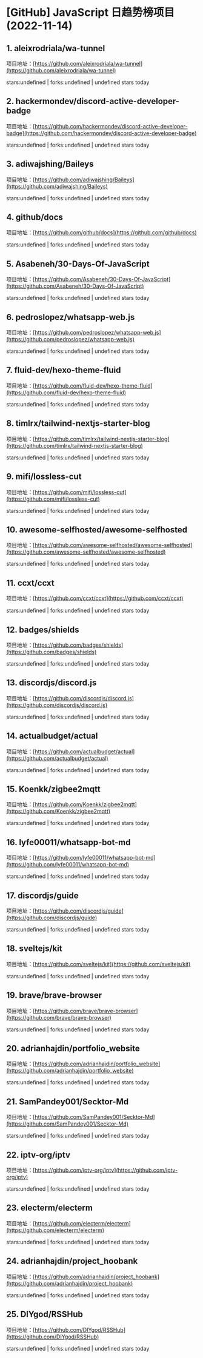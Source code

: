 # [GitHub] JavaScript 日趋势榜项目(2022-11-14)

## 1. aleixrodriala/wa-tunnel 

项目地址：[https://github.com/aleixrodriala/wa-tunnel](https://github.com/aleixrodriala/wa-tunnel)

stars:undefined | forks:undefined | undefined stars today 



## 2. hackermondev/discord-active-developer-badge 

项目地址：[https://github.com/hackermondev/discord-active-developer-badge](https://github.com/hackermondev/discord-active-developer-badge)

stars:undefined | forks:undefined | undefined stars today 



## 3. adiwajshing/Baileys 

项目地址：[https://github.com/adiwajshing/Baileys](https://github.com/adiwajshing/Baileys)

stars:undefined | forks:undefined | undefined stars today 



## 4. github/docs 

项目地址：[https://github.com/github/docs](https://github.com/github/docs)

stars:undefined | forks:undefined | undefined stars today 



## 5. Asabeneh/30-Days-Of-JavaScript 

项目地址：[https://github.com/Asabeneh/30-Days-Of-JavaScript](https://github.com/Asabeneh/30-Days-Of-JavaScript)

stars:undefined | forks:undefined | undefined stars today 



## 6. pedroslopez/whatsapp-web.js 

项目地址：[https://github.com/pedroslopez/whatsapp-web.js](https://github.com/pedroslopez/whatsapp-web.js)

stars:undefined | forks:undefined | undefined stars today 



## 7. fluid-dev/hexo-theme-fluid 

项目地址：[https://github.com/fluid-dev/hexo-theme-fluid](https://github.com/fluid-dev/hexo-theme-fluid)

stars:undefined | forks:undefined | undefined stars today 



## 8. timlrx/tailwind-nextjs-starter-blog 

项目地址：[https://github.com/timlrx/tailwind-nextjs-starter-blog](https://github.com/timlrx/tailwind-nextjs-starter-blog)

stars:undefined | forks:undefined | undefined stars today 



## 9. mifi/lossless-cut 

项目地址：[https://github.com/mifi/lossless-cut](https://github.com/mifi/lossless-cut)

stars:undefined | forks:undefined | undefined stars today 



## 10. awesome-selfhosted/awesome-selfhosted 

项目地址：[https://github.com/awesome-selfhosted/awesome-selfhosted](https://github.com/awesome-selfhosted/awesome-selfhosted)

stars:undefined | forks:undefined | undefined stars today 



## 11. ccxt/ccxt 

项目地址：[https://github.com/ccxt/ccxt](https://github.com/ccxt/ccxt)

stars:undefined | forks:undefined | undefined stars today 



## 12. badges/shields 

项目地址：[https://github.com/badges/shields](https://github.com/badges/shields)

stars:undefined | forks:undefined | undefined stars today 



## 13. discordjs/discord.js 

项目地址：[https://github.com/discordjs/discord.js](https://github.com/discordjs/discord.js)

stars:undefined | forks:undefined | undefined stars today 



## 14. actualbudget/actual 

项目地址：[https://github.com/actualbudget/actual](https://github.com/actualbudget/actual)

stars:undefined | forks:undefined | undefined stars today 



## 15. Koenkk/zigbee2mqtt 

项目地址：[https://github.com/Koenkk/zigbee2mqtt](https://github.com/Koenkk/zigbee2mqtt)

stars:undefined | forks:undefined | undefined stars today 



## 16. lyfe00011/whatsapp-bot-md 

项目地址：[https://github.com/lyfe00011/whatsapp-bot-md](https://github.com/lyfe00011/whatsapp-bot-md)

stars:undefined | forks:undefined | undefined stars today 



## 17. discordjs/guide 

项目地址：[https://github.com/discordjs/guide](https://github.com/discordjs/guide)

stars:undefined | forks:undefined | undefined stars today 



## 18. sveltejs/kit 

项目地址：[https://github.com/sveltejs/kit](https://github.com/sveltejs/kit)

stars:undefined | forks:undefined | undefined stars today 



## 19. brave/brave-browser 

项目地址：[https://github.com/brave/brave-browser](https://github.com/brave/brave-browser)

stars:undefined | forks:undefined | undefined stars today 



## 20. adrianhajdin/portfolio_website 

项目地址：[https://github.com/adrianhajdin/portfolio_website](https://github.com/adrianhajdin/portfolio_website)

stars:undefined | forks:undefined | undefined stars today 



## 21. SamPandey001/Secktor-Md 

项目地址：[https://github.com/SamPandey001/Secktor-Md](https://github.com/SamPandey001/Secktor-Md)

stars:undefined | forks:undefined | undefined stars today 



## 22. iptv-org/iptv 

项目地址：[https://github.com/iptv-org/iptv](https://github.com/iptv-org/iptv)

stars:undefined | forks:undefined | undefined stars today 



## 23. electerm/electerm 

项目地址：[https://github.com/electerm/electerm](https://github.com/electerm/electerm)

stars:undefined | forks:undefined | undefined stars today 



## 24. adrianhajdin/project_hoobank 

项目地址：[https://github.com/adrianhajdin/project_hoobank](https://github.com/adrianhajdin/project_hoobank)

stars:undefined | forks:undefined | undefined stars today 



## 25. DIYgod/RSSHub 

项目地址：[https://github.com/DIYgod/RSSHub](https://github.com/DIYgod/RSSHub)

stars:undefined | forks:undefined | undefined stars today 



